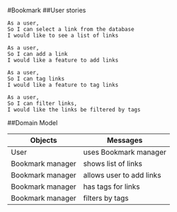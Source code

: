 #Bookmark
##User stories
```
As a user,
So I can select a link from the database
I would like to see a list of links

As a user,
So I can add a link
I would like a feature to add links

As a user,
So I can tag links
I would like a feature to tag links

As a user,
So I can filter links,
I would like the links be filtered by tags

```
##Domain Model


Objects  | Messages
------------- | -------------
User  | uses Bookmark manager
Bookmark manager  |  shows list of links
Bookmark manager  | allows user to add links
Bookmark manager  | has tags for links
Bookmark manager  | filters by tags
